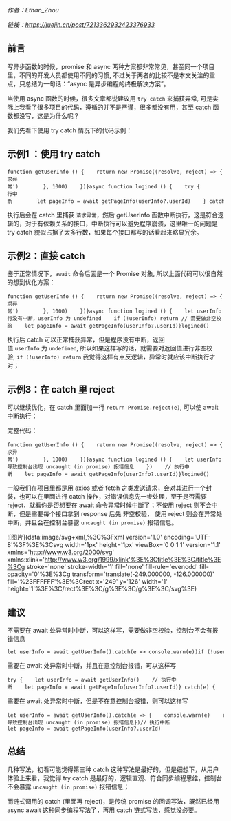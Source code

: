 _作者：Ethan\_Zhou_

_链接：https://juejin.cn/post/7213362932423376933_

## 前言

写异步函数的时候，promise 和 async 两种方案都非常常见，甚至同一个项目里，不同的开发人员都使用不同的习惯, 不过关于两者的比较不是本文关注的重点，只总结为一句话：“async 是异步编程的终极解决方案”。

当使用 async 函数的时候，很多文章都说建议用 `try catch` 来捕获异常, 可是实际上我看了很多项目的代码，遵循的并不是严谨，很多都没有用，甚至 catch 函数都没写，这是为什么呢？

我们先看下使用 try catch 情况下的代码示例：

## 示例1 ：使用 try catch

```auto
function getUserInfo () {    return new Promise((resolve, reject) => {        setTimeout(() => {                reject('请求异常')        }, 1000)    })}async function logined () {    try {        let userInfo = await getUserInfo()        // 执行中断        let pageInfo = await getPageInfo(userInfo?.userId)    } catch(e) {        console.warn(e)    }}logined()
```

执行后会在 catch 里捕获 `请求异常`，然后 getUserInfo 函数中断执行，这是符合逻辑的，对于有依赖关系的接口，中断执行可以避免程序崩溃，这里唯一的问题是 try catch 貌似占据了太多行数，如果每个接口都写的话看起来略显冗余。

## 示例2：直接 catch

鉴于正常情况下，`await` 命令后面是一个 Promise 对象, 所以上面代码可以很自然的想到优化方案：

```auto
function getUserInfo () {    return new Promise((resolve, reject) => {        setTimeout(() => {                reject('请求异常')        }, 1000)    })}async function logined () {    let userInfo = await getUserInfo().catch(e => console.warn(e))    // 执行没有中断，userInfo 为 undefined    if (!userInfo) return // 需要做非空校验    let pageInfo = await getPageInfo(userInfo?.userId)}logined()
```

执行后 catch 可以正常捕获异常，但是程序没有中断，返回值 `userInfo` 为 `undefined`, 所以如果这样写的话，就需要对返回值进行非空校验, `if (!userInfo) return` 我觉得这样有点反逻辑，异常时就应该中断执行才对；

## 示例3：在 catch 里 reject

可以继续优化，在 catch 里面加一行 `return Promise.reject(e)`, 可以使 await 中断执行；

完整代码：

```auto
function getUserInfo () {    return new Promise((resolve, reject) => {        setTimeout(() => {            reject('请求异常')        }, 1000)    })}async function logined () {    let userInfo = await getUserInfo().catch(e => {        console.warn(e)        return Promise.reject(e) // 会导致控制台出现 uncaught (in promise) 报错信息    })    // 执行中断    let pageInfo = await getPageInfo(userInfo?.userId)}logined()
```

一般我们在项目里都是用 axios 或者 fetch 之类发送请求，会对其进行一个封装，也可以在里面进行 catch 操作，对错误信息先一步处理，至于是否需要 reject，就看你是否想要在 await 命令异常时候中断了；不使用 reject 则不会中断，但是需要每个接口拿到 response 后先 非空校验， 使用 reject 则会在异常处中断，并且会在控制台暴露 `uncaught (in promise)` 报错信息。

![图片](data:image/svg+xml,%3C%3Fxml version='1.0' encoding='UTF-8'%3F%3E%3Csvg width='1px' height='1px' viewBox='0 0 1 1' version='1.1' xmlns='http://www.w3.org/2000/svg' xmlns:xlink='http://www.w3.org/1999/xlink'%3E%3Ctitle%3E%3C/title%3E%3Cg stroke='none' stroke-width='1' fill='none' fill-rule='evenodd' fill-opacity='0'%3E%3Cg transform='translate(-249.000000, -126.000000)' fill='%23FFFFFF'%3E%3Crect x='249' y='126' width='1' height='1'%3E%3C/rect%3E%3C/g%3E%3C/g%3E%3C/svg%3E)

  

## 建议

不需要在 await 处异常时中断，可以这样写，需要做非空校验，控制台不会有报错信息

```auto
let userInfo = await getUserInfo().catch(e => console.warn(e))if (!userInfo) return
```

需要在 await 处异常时中断，并且在意控制台报错，可以这样写

```auto
try {    let userInfo = await getUserInfo()    // 执行中断    let pageInfo = await getPageInfo(userInfo?.userId)} catch(e) {    console.warn(e)}
```

需要在 await 处异常时中断，但是不在意控制台报错，则可以这样写

```auto
let userInfo = await getUserInfo().catch(e => {    console.warn(e)    return Promise.reject(e) // 会导致控制台出现 uncaught (in promise) 报错信息})// 执行中断let pageInfo = await getPageInfo(userInfo?.userId)
```

## 总结

几种写法，初看可能觉得第三种 catch 这种写法是最好的，但是细想下，从用户体验上来看，我觉得 try catch 是最好的，逻辑直观、符合同步编程思维，控制台不会暴露 `uncaught (in promise)` 报错信息；

而链式调用的 catch (里面再 reject)，是传统 promise 的回调写法，既然已经用 async await 这种同步编程写法了，再用 catch 链式写法，感觉没必要。